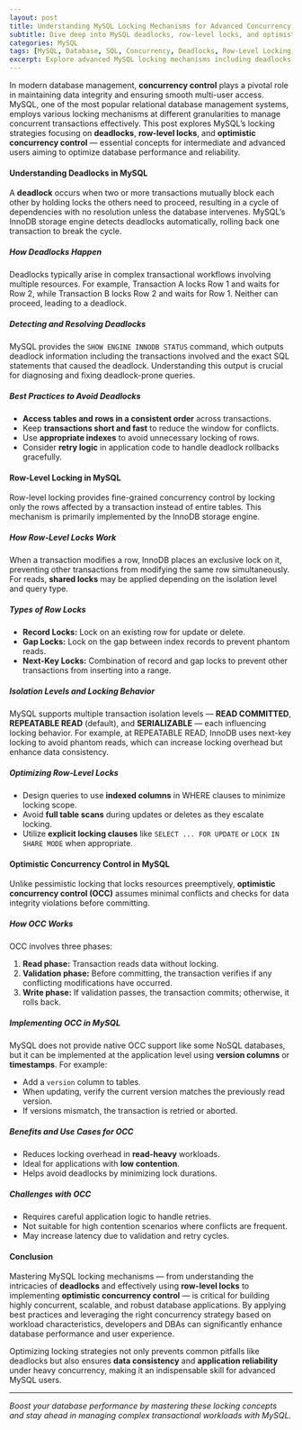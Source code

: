 ```yaml
---
layout: post
title: Understanding MySQL Locking Mechanisms for Advanced Concurrency Control
subtitle: Dive deep into MySQL deadlocks, row-level locks, and optimistic concurrency control techniques
categories: MySQL
tags: [MySQL, Database, SQL, Concurrency, Deadlocks, Row-Level Locking, Optimistic Concurrency Control, Performance, Transactions]
excerpt: Explore advanced MySQL locking mechanisms including deadlocks, row-level locks, and optimistic concurrency control to optimize database performance and ensure data integrity.
---
```

In modern database management, **concurrency control** plays a pivotal role in maintaining data integrity and ensuring smooth multi-user access. MySQL, one of the most popular relational database management systems, employs various locking mechanisms at different granularities to manage concurrent transactions effectively. This post explores MySQL’s locking strategies focusing on **deadlocks**, **row-level locks**, and **optimistic concurrency control** — essential concepts for intermediate and advanced users aiming to optimize database performance and reliability.

#### Understanding Deadlocks in MySQL

A **deadlock** occurs when two or more transactions mutually block each other by holding locks the others need to proceed, resulting in a cycle of dependencies with no resolution unless the database intervenes. MySQL’s InnoDB storage engine detects deadlocks automatically, rolling back one transaction to break the cycle.

##### How Deadlocks Happen

Deadlocks typically arise in complex transactional workflows involving multiple resources. For example, Transaction A locks Row 1 and waits for Row 2, while Transaction B locks Row 2 and waits for Row 1. Neither can proceed, leading to a deadlock.

##### Detecting and Resolving Deadlocks

MySQL provides the `SHOW ENGINE INNODB STATUS` command, which outputs deadlock information including the transactions involved and the exact SQL statements that caused the deadlock. Understanding this output is crucial for diagnosing and fixing deadlock-prone queries.

##### Best Practices to Avoid Deadlocks

- **Access tables and rows in a consistent order** across transactions.
- Keep **transactions short and fast** to reduce the window for conflicts.
- Use **appropriate indexes** to avoid unnecessary locking of rows.
- Consider **retry logic** in application code to handle deadlock rollbacks gracefully.

#### Row-Level Locking in MySQL

Row-level locking provides fine-grained concurrency control by locking only the rows affected by a transaction instead of entire tables. This mechanism is primarily implemented by the InnoDB storage engine.

##### How Row-Level Locks Work

When a transaction modifies a row, InnoDB places an exclusive lock on it, preventing other transactions from modifying the same row simultaneously. For reads, **shared locks** may be applied depending on the isolation level and query type.

##### Types of Row Locks

- **Record Locks:** Lock on an existing row for update or delete.
- **Gap Locks:** Lock on the gap between index records to prevent phantom reads.
- **Next-Key Locks:** Combination of record and gap locks to prevent other transactions from inserting into a range.

##### Isolation Levels and Locking Behavior

MySQL supports multiple transaction isolation levels — **READ COMMITTED**, **REPEATABLE READ** (default), and **SERIALIZABLE** — each influencing locking behavior. For example, at REPEATABLE READ, InnoDB uses next-key locking to avoid phantom reads, which can increase locking overhead but enhance data consistency.

##### Optimizing Row-Level Locks

- Design queries to use **indexed columns** in WHERE clauses to minimize locking scope.
- Avoid **full table scans** during updates or deletes as they escalate locking.
- Utilize **explicit locking clauses** like `SELECT ... FOR UPDATE` or `LOCK IN SHARE MODE` when appropriate.

#### Optimistic Concurrency Control in MySQL

Unlike pessimistic locking that locks resources preemptively, **optimistic concurrency control (OCC)** assumes minimal conflicts and checks for data integrity violations before committing.

##### How OCC Works

OCC involves three phases:

1. **Read phase:** Transaction reads data without locking.
2. **Validation phase:** Before committing, the transaction verifies if any conflicting modifications have occurred.
3. **Write phase:** If validation passes, the transaction commits; otherwise, it rolls back.

##### Implementing OCC in MySQL

MySQL does not provide native OCC support like some NoSQL databases, but it can be implemented at the application level using **version columns** or **timestamps**. For example:

- Add a `version` column to tables.
- When updating, verify the current version matches the previously read version.
- If versions mismatch, the transaction is retried or aborted.

##### Benefits and Use Cases for OCC

- Reduces locking overhead in **read-heavy** workloads.
- Ideal for applications with **low contention**.
- Helps avoid deadlocks by minimizing lock durations.

##### Challenges with OCC

- Requires careful application logic to handle retries.
- Not suitable for high contention scenarios where conflicts are frequent.
- May increase latency due to validation and retry cycles.

#### Conclusion

Mastering MySQL locking mechanisms — from understanding the intricacies of **deadlocks** and effectively using **row-level locks** to implementing **optimistic concurrency control** — is critical for building highly concurrent, scalable, and robust database applications. By applying best practices and leveraging the right concurrency strategy based on workload characteristics, developers and DBAs can significantly enhance database performance and user experience.

Optimizing locking strategies not only prevents common pitfalls like deadlocks but also ensures **data consistency** and **application reliability** under heavy concurrency, making it an indispensable skill for advanced MySQL users.

---

*Boost your database performance by mastering these locking concepts and stay ahead in managing complex transactional workloads with MySQL.*
